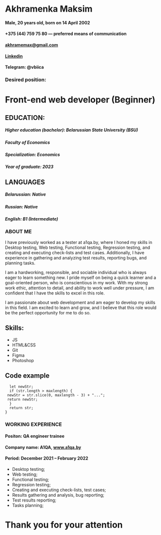 # Akhramenka Maksim  
#### Male, 20 years old, born on 14 April 2002  
#### +375 (44) 759 75 80 — preferred means of communication 
#### akhramemax@gmail.com  
#### [Linkedin](https://www.linkedin.com)  
#### Telegram: @vbiica
### Desired position:
# Front-end web developer (Beginner)

## EDUCATION:
##### Higher education (bachelor): Belarussian State University (BSU)
##### Faculty of Economics
##### Specialization: Economics
##### Year of graduate: 2023
## LANGUAGES 
##### Belarussian: Native
##### Russian: Native
##### English:  B1 (Intermediate)

### ABOUT ME
I have previously worked as a tester at a1qa.by, where I honed my skills in Desktop testing, Web testing, Functional testing, Regression testing, and creating and executing check-lists and test cases. Additionally, I have experience in gathering and analyzing test results, reporting bugs, and planning tasks.

I am a hardworking, responsible, and sociable individual who is always eager to learn something new. I pride myself on being a quick learner and a goal-oriented person, who is conscientious in my work. With my strong work ethic, attention to detail, and ability to work well under pressure, I am confident that I have the skills to excel in this role.

I am passionate about web development and am eager to develop my skills in this field. I am excited to learn and grow, and I believe that this role would be the perfect opportunity for me to do so.
## Skills:
 * JS
 * HTML&CSS
 * Git
 * Figma
 * Photoshop
## Code example
```function truncate(str, maxlength) {
  let newStr;
  if (str.length > maxlength) {
 newStr = str.slice(0, maxlength - 3) + "...";
 return newStr;
  }
  return str;
} 
```
### WORKING EXPERIENCE 
#### Positon: QA engineer trainee
#### Company name: A1QA, www.a1qa.by
#### Period: December 2021 – February 2022
*  Desktop testing; 
*  Web testing; 
*  Functional testing; 
*  Regression testing; 
*  Creating and executing check-lists, test cases; 
*  Results gathering and analysis, bug reporting;
*   Test results reporting; 
*  Tasks planning;
# Thank you for your attention